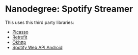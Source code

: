 # Nanodegree: Spotify Streamer

This uses this third party libraries:
* [Picasso](https://github.com/square/picasso)
* [Retrofit](https://github.com/square/retrofit)
* [Okhttp](https://github.com/square/okhttp)
* [Spotify Web API Android](https://github.com/kaaes/spotify-web-api-android)
